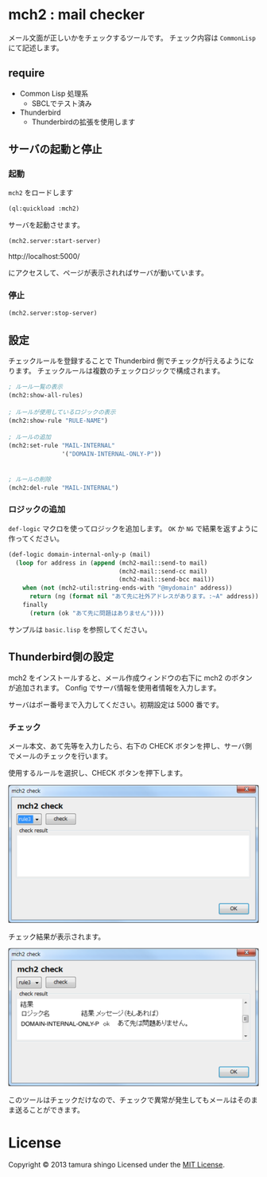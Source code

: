 # mch2 : mail checker

メール文面が正しいかをチェックするツールです。
チェック内容は `CommonLisp` にて記述します。


## require

- Common Lisp 処理系
  - SBCLでテスト済み
- Thunderbird
  - Thunderbirdの拡張を使用します


## サーバの起動と停止

### 起動

`mch2` をロードします

```lisp
(ql:quickload :mch2)
```

サーバを起動させます。

```lisp
(mch2.server:start-server)
```

http://localhost:5000/

にアクセスして、ページが表示されればサーバが動いています。


### 停止

```lisp
(mch2.server:stop-server)
```


## 設定

チェックルールを登録することで Thunderbird 側でチェックが行えるようになります。
チェックルールは複数のチェックロジックで構成されます。

```lisp
; ルール一覧の表示
(mch2:show-all-rules)

; ルールが使用しているロジックの表示
(mch2:show-rule "RULE-NAME")

; ルールの追加
(mch2:set-rule "MAIL-INTERNAL"
               '("DOMAIN-INTERNAL-ONLY-P"))


; ルールの削除
(mch2:del-rule "MAIL-INTERNAL")
```


### ロジックの追加

`def-logic` マクロを使ってロジックを追加します。
`OK` か `NG` で結果を返すように作ってください。

```lisp
(def-logic domain-internal-only-p (mail)
  (loop for address in (append (mch2-mail::send-to mail)
                               (mch2-mail::send-cc mail)
                               (mch2-mail::send-bcc mail))
    when (not (mch2-util:string-ends-with "@mydomain" address))
      return (ng (format nil "あて先に社外アドレスがあります。:~A" address))
    finally
      (return (ok "あて先に問題はありません"))))
```

サンプルは `basic.lisp` を参照してください。


## Thunderbird側の設定

mch2 をインストールすると、メール作成ウィンドウの右下に mch2 のボタンが追加されます。
Config でサーバ情報を使用者情報を入力します。

サーバはポー番号まで入力してください。初期設定は 5000 番です。

### チェック

メール本文、あて先等を入力したら、右下の CHECK ボタンを押し、サーバ側でメールのチェックを行います。

使用するルールを選択し、CHECK ボタンを押下します。

![チェック画面](img/check.png)

チェック結果が表示されます。

![チェック結果画面](img/result.png)

このツールはチェックだけなので、チェックで異常が発生してもメールはそのまま送ることができます。

# License
Copyright &copy; 2013 tamura shingo
Licensed under the [MIT License][MIT].

[MIT]: http://www.opensource.org/licenses/mit-license.php
